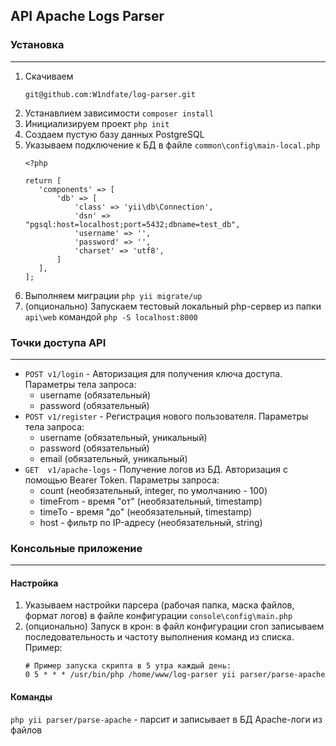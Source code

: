 ## API Apache Logs Parser


### Установка
-------------------

1. Скачиваем
    ```
    git@github.com:W1ndfate/log-parser.git
    ```
2. Устанавлием зависимости `composer install`
3. Инициализируем проект `php init`
4. Создаем пустую базу данных PostgreSQL
5. Указываем подключение к БД в файле `common\config\main-local.php`
    ```
   <?php
   
   return [
       'components' => [
           'db' => [
               'class' => 'yii\db\Connection',
               'dsn' => "pgsql:host=localhost;port=5432;dbname=test_db",
               'username' => '',
               'password' => '',
               'charset' => 'utf8',
           ]
       ],
   ];
    ```
6. Выполняем миграции `php yii migrate/up`
7. (опционально) Запускаем тестовый локальный php-сервер из папки `api\web` командой `php -S localhost:8000`


### Точки доступа API
-------------------

- `POST v1/login` - Авторизация для получения ключа доступа. Параметры тела запроса:  
    - username (обязательный)
    - password (обязательный)
- `POST v1/register` - Регистрация нового пользователя. Параметры тела запроса: 
    - username (обязательный, уникальный)
    - password (обязательный)
    - email (обязательный, уникальный)
- `GET  v1/apache-logs` - Получение логов из БД. Авторизация с помощью Bearer Token. Параметры запроса:
    - сount (необязательный, integer, по умолчанию - 100)
    - timeFrom - время "от" (необязательный, timestamp)
    - timeTo - время "до" (необязательный, timestamp)
    - host - фильтр по IP-адресу (необязательный, string)


### Консольные приложение
-------------------

#### Настройка

1. Указываем настройки парсера (рабочая папка, маска файлов, формат логов) в файле конфигурации `console\config\main.php`
2. (опционально) Запуск в крон: в файл конфигурации cron записываем последовательность и частоту выполнения команд из списка. Пример:
    ```
    # Пример запуска скрипта в 5 утра каждый день:
    0 5 * * * /usr/bin/php /home/www/log-parser yii parser/parse-apache
    ```

#### Команды

`php yii parser/parse-apache` - парсит и записывает в БД Apache-логи из файлов